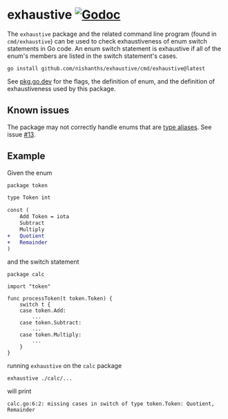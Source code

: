 # exhaustive [![Godoc][godoc-status]][godoc]

The `exhaustive` package and the related command line program (found in
`cmd/exhaustive`) can be used to check exhaustiveness of enum switch
statements in Go code. An enum switch statement is exhaustive if all of
the enum's members are listed in the switch statement's cases.

```
go install github.com/nishanths/exhaustive/cmd/exhaustive@latest
```

See [pkg.go.dev](https://pkg.go.dev/github.com/nishanths/exhaustive#section-documentation)
for the flags, the definition of enum, and the definition of exhaustiveness
used by this package.

## Known issues

The package may not correctly handle enums that are [type
aliases][4]. See issue [#13][5].

## Example

Given the enum

```diff
package token

type Token int

const (
	Add Token = iota
	Subtract
	Multiply
+	Quotient
+	Remainder
)
```

and the switch statement

```
package calc

import "token"

func processToken(t token.Token) {
	switch t {
	case token.Add:
		...
	case token.Subtract:
		...
	case token.Multiply:
		...
	}
}
```

running `exhaustive` on the `calc` package

```
exhaustive ./calc/...
```

will print

```
calc.go:6:2: missing cases in switch of type token.Token: Quotient, Remainder
```

[godoc]: https://godoc.org/github.com/nishanths/exhaustive
[godoc-status]: https://godoc.org/github.com/nishanths/exhaustive?status.svg
[4]: https://go.googlesource.com/proposal/+/master/design/18130-type-alias.md
[5]: https://github.com/nishanths/exhaustive/issues/13
